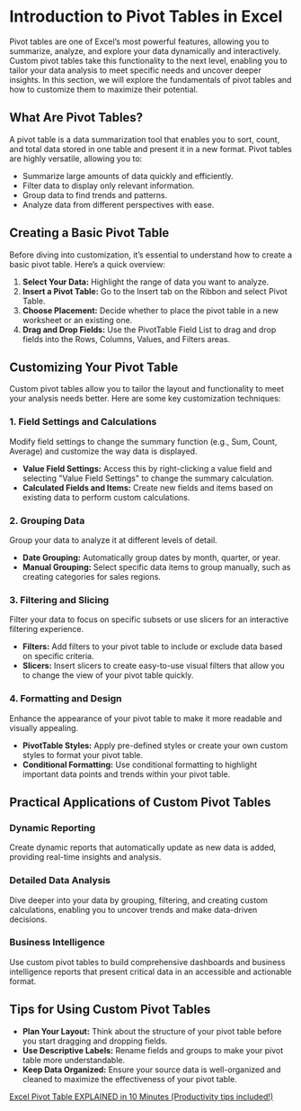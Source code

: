 # Introduction to Pivot Tables in Excel

Pivot tables are one of Excel’s most powerful features, allowing you to summarize, analyze, and explore your data dynamically and interactively. Custom pivot tables take this functionality to the next level, enabling you to tailor your data analysis to meet specific needs and uncover deeper insights. In this section, we will explore the fundamentals of pivot tables and how to customize them to maximize their potential.

## What Are Pivot Tables?

A pivot table is a data summarization tool that enables you to sort, count, and total data stored in one table and present it in a new format. Pivot tables are highly versatile, allowing you to:

- Summarize large amounts of data quickly and efficiently.
- Filter data to display only relevant information.
- Group data to find trends and patterns.
- Analyze data from different perspectives with ease.

## Creating a Basic Pivot Table

Before diving into customization, it’s essential to understand how to create a basic pivot table. Here’s a quick overview:

1. **Select Your Data:** Highlight the range of data you want to analyze.
2. **Insert a Pivot Table:** Go to the Insert tab on the Ribbon and select Pivot Table.
3. **Choose Placement:** Decide whether to place the pivot table in a new worksheet or an existing one.
4. **Drag and Drop Fields:** Use the PivotTable Field List to drag and drop fields into the Rows, Columns, Values, and Filters areas.

## Customizing Your Pivot Table

Custom pivot tables allow you to tailor the layout and functionality to meet your analysis needs better. Here are some key customization techniques:

### 1. Field Settings and Calculations

Modify field settings to change the summary function (e.g., Sum, Count, Average) and customize the way data is displayed.

- **Value Field Settings:** Access this by right-clicking a value field and selecting "Value Field Settings" to change the summary calculation.
- **Calculated Fields and Items:** Create new fields and items based on existing data to perform custom calculations.

### 2. Grouping Data

Group your data to analyze it at different levels of detail.

- **Date Grouping:** Automatically group dates by month, quarter, or year.
- **Manual Grouping:** Select specific data items to group manually, such as creating categories for sales regions.

### 3. Filtering and Slicing

Filter your data to focus on specific subsets or use slicers for an interactive filtering experience.

- **Filters:** Add filters to your pivot table to include or exclude data based on specific criteria.
- **Slicers:** Insert slicers to create easy-to-use visual filters that allow you to change the view of your pivot table quickly.

### 4. Formatting and Design

Enhance the appearance of your pivot table to make it more readable and visually appealing.

- **PivotTable Styles:** Apply pre-defined styles or create your own custom styles to format your pivot table.
- **Conditional Formatting:** Use conditional formatting to highlight important data points and trends within your pivot table.

## Practical Applications of Custom Pivot Tables

### Dynamic Reporting

Create dynamic reports that automatically update as new data is added, providing real-time insights and analysis.

### Detailed Data Analysis

Dive deeper into your data by grouping, filtering, and creating custom calculations, enabling you to uncover trends and make data-driven decisions.

### Business Intelligence

Use custom pivot tables to build comprehensive dashboards and business intelligence reports that present critical data in an accessible and actionable format.

## Tips for Using Custom Pivot Tables

- **Plan Your Layout:** Think about the structure of your pivot table before you start dragging and dropping fields.
- **Use Descriptive Labels:** Rename fields and groups to make your pivot table more understandable.
- **Keep Data Organized:** Ensure your source data is well-organized and cleaned to maximize the effectiveness of your pivot table.

[Excel Pivot Table EXPLAINED in 10 Minutes (Productivity tips included!)](https://youtu.be/UsdedFoTA68)
